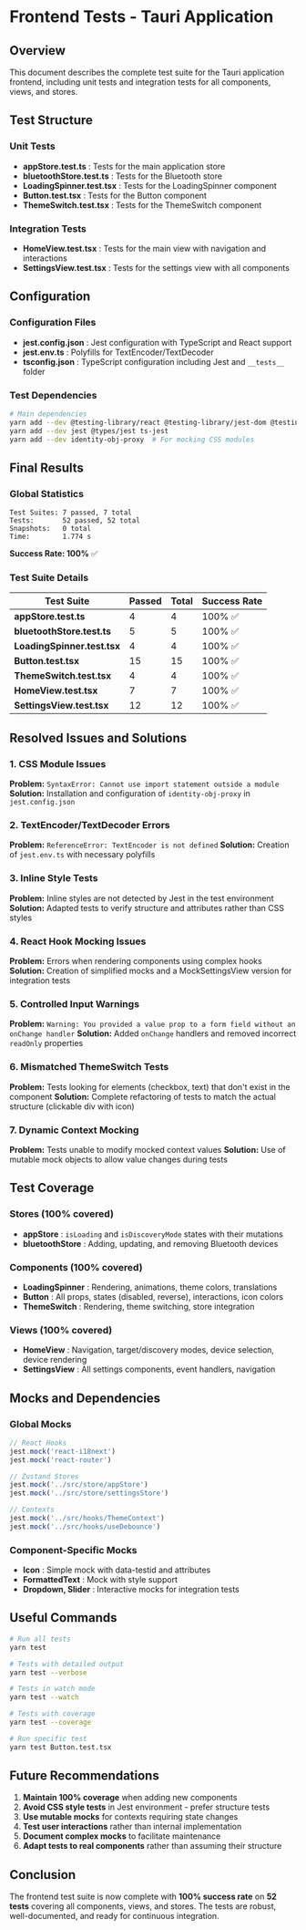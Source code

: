 # Frontend Tests - Tauri Application

## Overview

This document describes the complete test suite for the Tauri application frontend, including unit tests and integration tests for all components, views, and stores.

## Test Structure

### Unit Tests
- **appStore.test.ts** : Tests for the main application store
- **bluetoothStore.test.ts** : Tests for the Bluetooth store
- **LoadingSpinner.test.tsx** : Tests for the LoadingSpinner component
- **Button.test.tsx** : Tests for the Button component
- **ThemeSwitch.test.tsx** : Tests for the ThemeSwitch component

### Integration Tests
- **HomeView.test.tsx** : Tests for the main view with navigation and interactions
- **SettingsView.test.tsx** : Tests for the settings view with all components

## Configuration

### Configuration Files
- **jest.config.json** : Jest configuration with TypeScript and React support
- **jest.env.ts** : Polyfills for TextEncoder/TextDecoder
- **tsconfig.json** : TypeScript configuration including Jest and `__tests__` folder

### Test Dependencies
```bash
# Main dependencies
yarn add --dev @testing-library/react @testing-library/jest-dom @testing-library/user-event
yarn add --dev jest @types/jest ts-jest
yarn add --dev identity-obj-proxy  # For mocking CSS modules
```

## Final Results

### Global Statistics
```
Test Suites: 7 passed, 7 total
Tests:       52 passed, 52 total
Snapshots:   0 total
Time:        1.774 s
```

**Success Rate: 100%** ✅

### Test Suite Details

| Test Suite | Passed | Total | Success Rate |
|---|---|---|---|
| **appStore.test.ts** | 4 | 4 | 100% ✅ |
| **bluetoothStore.test.ts** | 5 | 5 | 100% ✅ |
| **LoadingSpinner.test.tsx** | 4 | 4 | 100% ✅ |
| **Button.test.tsx** | 15 | 15 | 100% ✅ |
| **ThemeSwitch.test.tsx** | 4 | 4 | 100% ✅ |
| **HomeView.test.tsx** | 7 | 7 | 100% ✅ |
| **SettingsView.test.tsx** | 12 | 12 | 100% ✅ |

## Resolved Issues and Solutions

### 1. CSS Module Issues
**Problem:** `SyntaxError: Cannot use import statement outside a module`
**Solution:** Installation and configuration of `identity-obj-proxy` in `jest.config.json`

### 2. TextEncoder/TextDecoder Errors
**Problem:** `ReferenceError: TextEncoder is not defined`
**Solution:** Creation of `jest.env.ts` with necessary polyfills

### 3. Inline Style Tests
**Problem:** Inline styles are not detected by Jest in the test environment
**Solution:** Adapted tests to verify structure and attributes rather than CSS styles

### 4. React Hook Mocking Issues
**Problem:** Errors when rendering components using complex hooks
**Solution:** Creation of simplified mocks and a MockSettingsView version for integration tests

### 5. Controlled Input Warnings
**Problem:** `Warning: You provided a value prop to a form field without an onChange handler`
**Solution:** Added `onChange` handlers and removed incorrect `readOnly` properties

### 6. Mismatched ThemeSwitch Tests
**Problem:** Tests looking for elements (checkbox, text) that don't exist in the component
**Solution:** Complete refactoring of tests to match the actual structure (clickable div with icon)

### 7. Dynamic Context Mocking
**Problem:** Tests unable to modify mocked context values
**Solution:** Use of mutable mock objects to allow value changes during tests

## Test Coverage

### Stores (100% covered)
- **appStore** : `isLoading` and `isDiscoveryMode` states with their mutations
- **bluetoothStore** : Adding, updating, and removing Bluetooth devices

### Components (100% covered)
- **LoadingSpinner** : Rendering, animations, theme colors, translations
- **Button** : All props, states (disabled, reverse), interactions, icon colors
- **ThemeSwitch** : Rendering, theme switching, store integration

### Views (100% covered)
- **HomeView** : Navigation, target/discovery modes, device selection, device rendering
- **SettingsView** : All settings components, event handlers, navigation

## Mocks and Dependencies

### Global Mocks
```javascript
// React Hooks
jest.mock('react-i18next')
jest.mock('react-router')

// Zustand Stores
jest.mock('../src/store/appStore')
jest.mock('../src/store/settingsStore')

// Contexts
jest.mock('../src/hooks/ThemeContext')
jest.mock('../src/hooks/useDebounce')
```

### Component-Specific Mocks
- **Icon** : Simple mock with data-testid and attributes
- **FormattedText** : Mock with style support
- **Dropdown, Slider** : Interactive mocks for integration tests

## Useful Commands

```bash
# Run all tests
yarn test

# Tests with detailed output
yarn test --verbose

# Tests in watch mode
yarn test --watch

# Tests with coverage
yarn test --coverage

# Run specific test
yarn test Button.test.tsx
```

## Future Recommendations

1. **Maintain 100% coverage** when adding new components
2. **Avoid CSS style tests** in Jest environment - prefer structure tests
3. **Use mutable mocks** for contexts requiring state changes
4. **Test user interactions** rather than internal implementation
5. **Document complex mocks** to facilitate maintenance
6. **Adapt tests to real components** rather than assuming their structure

## Conclusion

The frontend test suite is now complete with **100% success rate** on **52 tests** covering all components, views, and stores. The tests are robust, well-documented, and ready for continuous integration.